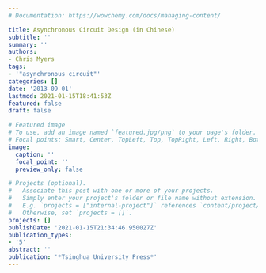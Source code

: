 ```yaml
---
# Documentation: https://wowchemy.com/docs/managing-content/

title: Asynchronous Circuit Design (in Chinese)
subtitle: ''
summary: ''
authors:
- Chris Myers
tags:
- '"asynchronous circuit"'
categories: []
date: '2013-09-01'
lastmod: 2021-01-15T18:41:53Z
featured: false
draft: false

# Featured image
# To use, add an image named `featured.jpg/png` to your page's folder.
# Focal points: Smart, Center, TopLeft, Top, TopRight, Left, Right, BottomLeft, Bottom, BottomRight.
image:
  caption: ''
  focal_point: ''
  preview_only: false

# Projects (optional).
#   Associate this post with one or more of your projects.
#   Simply enter your project's folder or file name without extension.
#   E.g. `projects = ["internal-project"]` references `content/project/deep-learning/index.md`.
#   Otherwise, set `projects = []`.
projects: []
publishDate: '2021-01-15T21:34:46.950027Z'
publication_types:
- '5'
abstract: ''
publication: '*Tsinghua University Press*'
---
```

